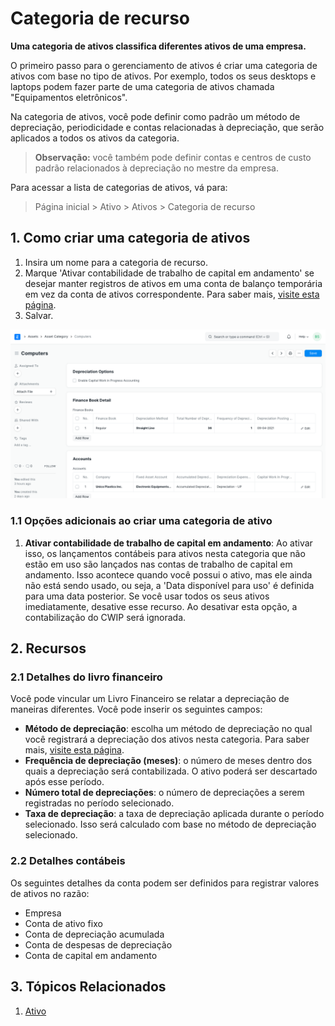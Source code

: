 # Categoria de recurso



**Uma categoria de ativos classifica diferentes ativos de uma empresa.**


O primeiro passo para o gerenciamento de ativos é criar uma categoria de ativos com base no tipo de ativos. Por exemplo, todos os seus desktops e laptops podem fazer parte de uma categoria de ativos chamada "Equipamentos eletrônicos".


Na categoria de ativos, você pode definir como padrão um método de depreciação, periodicidade e contas relacionadas à depreciação, que serão aplicados a todos os ativos da categoria.



> 
> **Observação:** você também pode definir contas e centros de custo padrão relacionados à depreciação no mestre da empresa.
> 
> 
> 


Para acessar a lista de categorias de ativos, vá para:



> 
> Página inicial > Ativo > Ativos > Categoria de recurso
> 
> 
> 


## 1. Como criar uma categoria de ativos


1. Insira um nome para a categoria de recurso.
2. Marque 'Ativar contabilidade de trabalho de capital em andamento' se desejar manter registros de ativos em uma conta de balanço temporária em vez da conta de ativos correspondente. Para saber mais, [visite esta página](/docs/pt/asset/purchasing-an-asset).
3. Salvar.


![Categoria de ativo](/files/asset-category.png)


### 1.1 Opções adicionais ao criar uma categoria de ativo


1. **Ativar contabilidade de trabalho de capital em andamento**: Ao ativar isso, os lançamentos contábeis para ativos nesta categoria que não estão em uso são lançados nas contas de trabalho de capital em andamento. Isso acontece quando você possui o ativo, mas ele ainda não está sendo usado, ou seja, a 'Data disponível para uso' é definida para uma data posterior. Se você usar todos os seus ativos imediatamente, desative esse recurso. Ao desativar esta opção, a contabilização do CWIP será ignorada.


## 2. Recursos


### 2.1 Detalhes do livro financeiro


Você pode vincular um Livro Financeiro se relatar a depreciação de maneiras diferentes. Você pode inserir os seguintes campos:


* **Método de depreciação**: escolha um método de depreciação no qual você registrará a depreciação dos ativos nesta categoria. Para saber mais, [visite esta página](/docs/pt/asset/asset-depreciation).
* **Frequência de depreciação (meses)**: o número de meses dentro dos quais a depreciação será contabilizada. O ativo poderá ser descartado após esse período.
* **Número total de depreciações**: o número de depreciações a serem registradas no período selecionado.
* **Taxa de depreciação**: a taxa de depreciação aplicada durante o período selecionado. Isso será calculado com base no método de depreciação selecionado.


### 2.2 Detalhes contábeis


Os seguintes detalhes da conta podem ser definidos para registrar valores de ativos no razão:


* Empresa
* Conta de ativo fixo
* Conta de depreciação acumulada
* Conta de despesas de depreciação
* Conta de capital em andamento


## 3. Tópicos Relacionados


1. [Ativo](/docs/pt/asset/asset)



